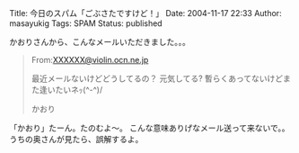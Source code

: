 Title: 今日のスパム「ごぶさたですけど！」
Date: 2004-11-17 22:33
Author: masayukig
Tags: SPAM
Status: published

かおりさんから、こんなメールいただきました。。。

> From:XXXXXX@violin.ocn.ne.jp
>
> 最近メールないけどどうしてるの？
> 元気してる?
> 暫らくあってないけどまた逢いたいネｯ(\^-\^)/
>
> かおり

「かおり」たーん。たのむよ〜。
こんな意味ありげなメール送って来ないで。。
うちの奥さんが見たら、誤解するよ。
